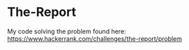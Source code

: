 # The-Report
My code solving the problem found here: 
https://www.hackerrank.com/challenges/the-report/problem
